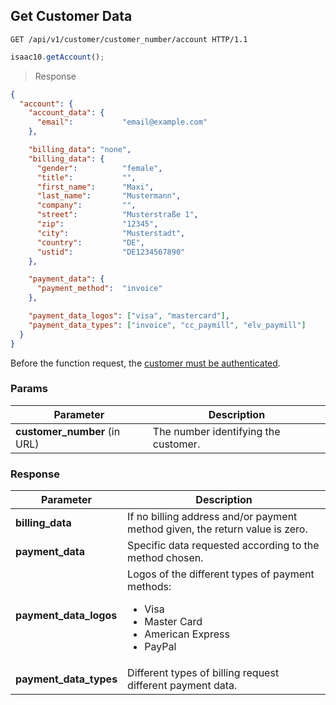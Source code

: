 ## Get Customer Data

```http
GET /api/v1/customer/customer_number/account HTTP/1.1
```

```javascript
isaac10.getAccount();
```

> Response

```json
{
  "account": {
    "account_data": {
      "email":           "email@example.com"
    },

    "billing_data": "none",
    "billing_data": {
      "gender":          "female",
      "title":           "",
      "first_name":      "Maxi",
      "last_name":       "Mustermann",
      "company":         "",
      "street":          "Musterstraße 1",
      "zip":             "12345",
      "city":            "Musterstadt",
      "country":         "DE",
      "ustid":           "DE1234567890"
    },

    "payment_data": {
      "payment_method":  "invoice"
    },

    "payment_data_logos": ["visa", "mastercard"],
    "payment_data_types": ["invoice", "cc_paymill", "elv_paymill"]
  }
}
```


<aside class="success">
Before the function request, the <a href= "#customer-authentication"> customer must be authenticated</a>.
</aside>


### Params

Parameter | Description
----------|-------------
**customer_number** (in URL) | The number identifying the customer.  

### Response
Parameter | Description
----------|-------------
**billing_data** | If no billing address and/or payment method given, the return value is zero.
**payment_data** | Specific data requested according to the method chosen.
**payment_data_logos** | Logos of the different types of payment methods: <ul> <div style="text-align: left;"> <li>Visa</li> <li>Master Card</li> <li>American Express</li> <li> PayPal</li> </ul>
**payment_data_types** | Different types of billing request different payment data.
